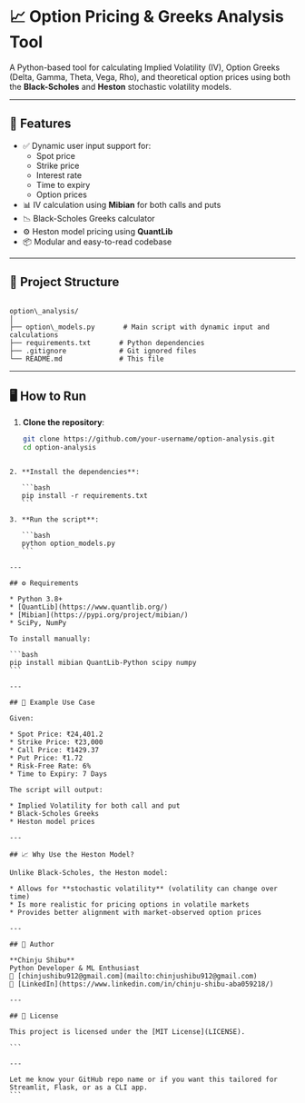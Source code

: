 
# 📈 Option Pricing & Greeks Analysis Tool

A Python-based tool for calculating Implied Volatility (IV), Option Greeks (Delta, Gamma, Theta, Vega, Rho), and theoretical option prices using both the **Black-Scholes** and **Heston** stochastic volatility models.

---

## 🔧 Features

- ✅ Dynamic user input support for:
  - Spot price
  - Strike price
  - Interest rate
  - Time to expiry
  - Option prices
- 📊 IV calculation using **Mibian** for both calls and puts
- 📉 Black-Scholes Greeks calculator
- ⚙️ Heston model pricing using **QuantLib**
- 📦 Modular and easy-to-read codebase

---

## 📁 Project Structure

```

option\_analysis/
│
├── option\_models.py       # Main script with dynamic input and calculations
├── requirements.txt       # Python dependencies
├── .gitignore             # Git ignored files
└── README.md              # This file

````

---

## 🖥️ How to Run

1. **Clone the repository**:
   ```bash
   git clone https://github.com/your-username/option-analysis.git
   cd option-analysis
````

2. **Install the dependencies**:

   ```bash
   pip install -r requirements.txt
   ```

3. **Run the script**:

   ```bash
   python option_models.py
   ```

---

## ⚙️ Requirements

* Python 3.8+
* [QuantLib](https://www.quantlib.org/)
* [Mibian](https://pypi.org/project/mibian/)
* SciPy, NumPy

To install manually:

```bash
pip install mibian QuantLib-Python scipy numpy
```

---

## 📌 Example Use Case

Given:

* Spot Price: ₹24,401.2
* Strike Price: ₹23,000
* Call Price: ₹1429.37
* Put Price: ₹1.72
* Risk-Free Rate: 6%
* Time to Expiry: 7 Days

The script will output:

* Implied Volatility for both call and put
* Black-Scholes Greeks
* Heston model prices

---

## 📈 Why Use the Heston Model?

Unlike Black-Scholes, the Heston model:

* Allows for **stochastic volatility** (volatility can change over time)
* Is more realistic for pricing options in volatile markets
* Provides better alignment with market-observed option prices

---

## 🧠 Author

**Chinju Shibu**
Python Developer & ML Enthusiast
📧 [chinjushibu912@gmail.com](mailto:chinjushibu912@gmail.com)
🔗 [LinkedIn](https://www.linkedin.com/in/chinju-shibu-aba059218/)

---

## 📃 License

This project is licensed under the [MIT License](LICENSE).

```

---

Let me know your GitHub repo name or if you want this tailored for Streamlit, Flask, or as a CLI app.
```
